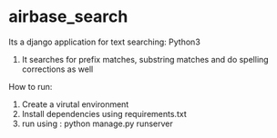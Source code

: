 # airbase_search

Its a django application for text searching: Python3

1. It searches for prefix matches, substring matches and do spelling corrections as well


How to run:

1. Create a virutal environment 
2. Install dependencies using requirements.txt
3. run using : python manage.py runserver


